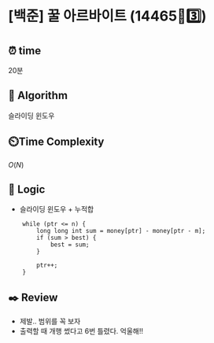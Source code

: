 # [백준] 꿀 아르바이트 (14465🩶3️⃣)

## ⏰  **time**

20분

## :pushpin: **Algorithm**

슬라이딩 윈도우

## ⏲️**Time Complexity**

$O(N)$

## :round_pushpin: **Logic**

- 슬라이딩 윈도우 + 누적합
```
	while (ptr <= n) {
		long long int sum = money[ptr] - money[ptr - m];
		if (sum > best) {
			best = sum;
		}

		ptr++;
	}
```
  

## :black_nib: **Review**

- 제발.. 범위를 꼭 보자
- 출력할 때 개행 썼다고 6번 틀렸다. 억울해!!
